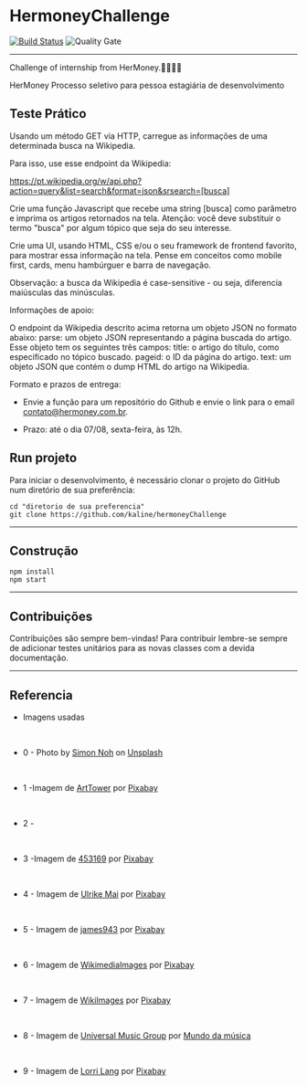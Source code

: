 # HermoneyChallenge

[![Build Status](https://travis-ci.org/condessalovelace/mavenquickstart.svg?branch=master)](https://travis-ci.org/condessalovelace/mavenquickstart) ![Quality Gate](https://sonarcloud.io/api/project_badges/measure?project=br.com%3Amavenquickstart&metric=alert_status)

<hr>
Challenge of internship from HerMoney.👩🏽‍🦳🎈

HerMoney
Processo seletivo para pessoa estagiária de desenvolvimento


## Teste Prático


Usando um método GET via HTTP, carregue as informações de uma determinada busca na Wikipedia.

Para isso, use esse endpoint da Wikipedia: 

https://pt.wikipedia.org/w/api.php?action=query&list=search&format=json&srsearch=[busca]

Crie uma função Javascript que recebe uma string [busca] como parâmetro e imprima os artigos retornados na tela. Atenção: você deve substituir o termo "busca" por algum tópico que seja do seu interesse.

Crie uma UI, usando HTML, CSS e/ou o seu framework de frontend favorito, para mostrar essa informação na tela. Pense em conceitos como mobile first, cards, menu hambúrguer e barra de navegação.

Observação: a busca da Wikipedia é case-sensitive - ou seja, diferencia maiúsculas das minúsculas.

Informações de apoio:

O endpoint da Wikipedia descrito acima retorna um objeto JSON no formato abaixo:
parse: um objeto JSON representando a página buscada do artigo. Esse objeto tem os seguintes três campos:
title: o artigo do título, como especificado no tópico buscado.
pageid: o ID da página do artigo.
text: um objeto JSON que contém o dump HTML do artigo na Wikipedia.


Formato e prazos de entrega:

* Envie a função para um repositório do Github e envie o link para o email contato@hermoney.com.br.

* Prazo: até o dia 07/08, sexta-feira, às 12h.


## Run projeto

<p>Para iniciar o desenvolvimento, é necessário clonar o projeto do GitHub num diretório de sua preferência:</p>

```shell
cd "diretorio de sua preferencia"
git clone https://github.com/kaline/hermoneyChallenge
```
<hr> 

## Construção
```
npm install
npm start

```

<hr>

## Contribuições

<p>Contribuições são sempre bem-vindas! Para contribuir lembre-se sempre de adicionar testes unitários para as novas classes com a devida documentação.</p>

<hr>
 

## Referencia
- Imagens usadas
<br>

* 0 - <span>Photo by <a href="https://unsplash.com/@simon_noh?utm_source=unsplash&amp;utm_medium=referral&amp;utm_content=creditCopyText">Simon Noh</a> on <a href="https://unsplash.com/images/things/music?utm_source=unsplash&amp;utm_medium=referral&amp;utm_content=creditCopyText">Unsplash</a></span>
<br>

* 1 -Imagem de <a href="https://pixabay.com/pt/users/ArtTower-5337/?utm_source=link-attribution&amp;utm_medium=referral&amp;utm_campaign=image&amp;utm_content=1625307">ArtTower</a> por <a href="https://pixabay.com/pt/?utm_source=link-attribution&amp;utm_medium=referral&amp;utm_campaign=image&amp;utm_content=1625307">Pixabay</a>
<br>

* 2 -
<br>

* 3 -Imagem de <a href="https://pixabay.com/pt/users/453169-453169/?utm_source=link-attribution&amp;utm_medium=referral&amp;utm_campaign=image&amp;utm_content=720589">453169</a> por <a href="https://pixabay.com/pt/?utm_source=link-attribution&amp;utm_medium=referral&amp;utm_campaign=image&amp;utm_content=720589">Pixabay</a>
<br>

* 4 - Imagem de <a href="https://pixabay.com/pt/users/Counselling-440107/?utm_source=link-attribution&amp;utm_medium=referral&amp;utm_campaign=image&amp;utm_content=937260">Ulrike Mai</a> por <a href="https://pixabay.com/pt/?utm_source=link-attribution&amp;utm_medium=referral&amp;utm_campaign=image&amp;utm_content=937260">Pixabay</a>
<br>

* 5 - Imagem de <a href="https://pixabay.com/pt/users/james943-1249962/?utm_source=link-attribution&amp;utm_medium=referral&amp;utm_campaign=image&amp;utm_content=865854">james943</a> por <a href="https://pixabay.com/pt/?utm_source=link-attribution&amp;utm_medium=referral&amp;utm_campaign=image&amp;utm_content=865854">Pixabay</a>
<br>

* 6 - Imagem de <a href="https://pixabay.com/pt/users/WikimediaImages-1185597/?utm_source=link-attribution&amp;utm_medium=referral&amp;utm_campaign=image&amp;utm_content=835868">WikimediaImages</a> por <a href="https://pixabay.com/pt/?utm_source=link-attribution&amp;utm_medium=referral&amp;utm_campaign=image&amp;utm_content=835868">Pixabay</a>
<br>

* 7 - Imagem de <a href="https://pixabay.com/pt/users/WikiImages-1897/?utm_source=link-attribution&amp;utm_medium=referral&amp;utm_campaign=image&amp;utm_content=63212">WikiImages</a> por <a href="https://pixabay.com/pt/?utm_source=link-attribution&amp;utm_medium=referral&amp;utm_campaign=image&amp;utm_content=63212">Pixabay</a>
<br>

* 8 - Imagem de <a href="https://mundodamusicamm.com.br/index.php/comunicacao/item/196-universal-music-group-anuncia-aquisicao-da-ingrooves-empresa-de-distribuicao-e-marketing-musical-veja-mais.html">Universal Music Group</a> por <a href="https://mundodamusicamm.com.br/index.php/comunicacao/item/196-universal-music-group-anuncia-aquisicao-da-ingrooves-empresa-de-distribuicao-e-marketing-musical-veja-mais.html">Mundo da música</a>
<br>

* 9 - Imagem de <a href="https://pixabay.com/pt/users/langll-822640/?utm_source=link-attribution&amp;utm_medium=referral&amp;utm_campaign=image&amp;utm_content=1139397">Lorri Lang</a> por <a href="https://pixabay.com/pt/?utm_source=link-attribution&amp;utm_medium=referral&amp;utm_campaign=image&amp;utm_content=1139397">Pixabay</a>


